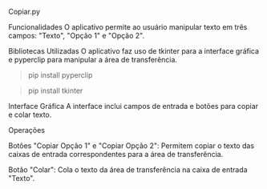 Copiar.py

Funcionalidades
O aplicativo permite ao usuário manipular texto em três campos: "Texto", "Opção 1" e "Opção 2".

Bibliotecas Utilizadas
O aplicativo faz uso de tkinter para a interface gráfica e pyperclip para manipular a área de transferência.

> pip install pyperclip

> pip install tkinter

Interface Gráfica
A interface inclui campos de entrada e botões para copiar e colar texto.

Operações

Botões "Copiar Opção 1" e "Copiar Opção 2": Permitem copiar o texto das caixas de entrada correspondentes para a área de transferência.

Botão "Colar": Cola o texto da área de transferência na caixa de entrada "Texto".
